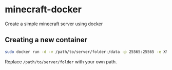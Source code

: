 # minecraft-docker
Create a simple minecraft server using docker

## Creating a new container
```sh
sudo docker run -d -v /path/to/server/folder:/data -p 25565:25565 -e XMS=2048M -e XMX=1024M -e JAR=server.jar -e URL='https://launcher.mojang.com/v1/objects/ed76d597a44c5266be2a7fcd77a8270f1f0bc118/server.jar' froadus/minecraft:latest
```
Replace `/path/to/server/folder` with your own path.
